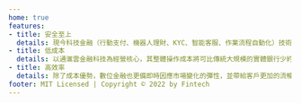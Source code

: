```yaml
---
home: true
features:
- title: 安全至上
  details: 現今科技金融（行動支付、機器人理財、KYC、智能客服、作業流程自動化）技術的發展，已有能力提供疫情所需要的精益營運模式與架構。
- title: 低成本
  details: 以通滙雲金融科技為經營核心，其整體操作成本將可比傳統大規模的實體銀行少約七成。
- title: 高效率
  details: 除了成本優勢，數位金融也更備即時因應市場變化的彈性，並帶給客戶更加的流暢感與便利性。數位化的銀行僅需數秒即可完成。對於競爭力而言，高下立判。
footer: MIT Licensed | Copyright © 2022 by Fintech
---
```

<!--
:tada: :100:

::: tip 提示
this is a tip
:::

::: warning 注意
this is a tip
:::

::: danger 警告
this is a tip
:::
-->
<!-- ref: https://segmentfault.com/a/1190000017207205 -->